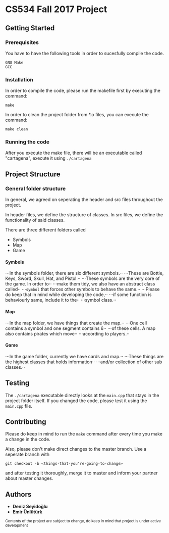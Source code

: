 # CS534 Fall 2017 Project

## Getting Started

### Prerequisites

You have to have the following tools in order to sucesfully compile the code.
```
GNU Make
GCC 
```

### Installation

In order to compile the code, please run the makefile first by executing the command: 
```
make
```

In order to clean the project folder from \*.o files, you can execute the command:
```
make clean
```

### Running the code

After you execute the make file, there will be an executable called
"cartagena", execute it using `./cartagena`




## Project Structure

### General folder structure
In general, we agreed on seperating the header and 
src files throughout the project. 

In header files, we define the structure of classes. 
In src files, we define the functionality of said classes. 

There are three different folders called 
* Symbols
* Map
* Game


#### Symbols

⋅⋅⋅In the symbols folder, there are six different symbols.⋅⋅
⋅⋅⋅These are Bottle, Keys, Sword, Skull, Hat, and Pistol.⋅⋅
⋅⋅⋅These symbols are the very core of the game. In order to⋅⋅
⋅⋅⋅make them tidy, we also have an abstract class called⋅⋅
⋅⋅⋅`symbol` that forces other symbols to behave the same.⋅⋅
⋅⋅⋅Please do keep that in mind while developing the code,⋅⋅
⋅⋅⋅if some function is behaviourly same, include it to the⋅⋅
⋅⋅⋅symbol class.⋅⋅

#### Map

⋅⋅⋅In the map folder, we have things that create the map.⋅⋅
⋅⋅⋅One cell contains a symbol and one segment contains 6⋅⋅
⋅⋅⋅of these cells. A map also contains pirates which move⋅⋅
⋅⋅⋅according to players.⋅⋅

#### Game

⋅⋅⋅In the game folder, currently we have cards and map.⋅⋅
⋅⋅⋅These things are the highest classes that holds information⋅⋅
⋅⋅⋅and/or collection of other sub classes.⋅⋅

## Testing 

The `./cartagena` executable directly looks at the `main.cpp` that
stays in the project folder itself. If you changed the code, please
test it using the `main.cpp` file.

## Contributing

Please do keep in mind to run the `make` command after every time you
make a change in the code. 


Also, please don't make direct changes to the master branch. Use a 
seperate branch with 
```
git checkout -b <things-that-you're-going-to-change>
```
and after testing it thoroughly, merge it to master and inform your
partner about master changes. 

## Authors
* **Deniz Seyidoğlu**
* **Emir Ünlütürk**

<sup>Contents of the project are subject to change, do keep in mind that project is under active development</sup>